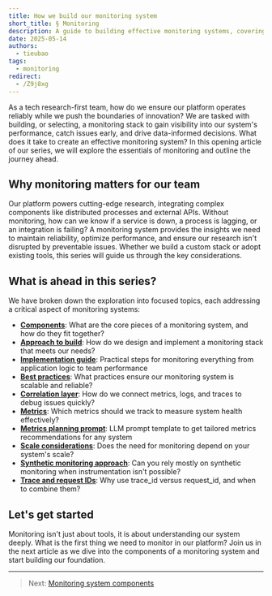 ```yaml
---
title: How we build our monitoring system
short_title: § Monitoring 
description: A guide to building effective monitoring systems, covering components, implementation, metrics, correlation, and scaling strategies for tech teams.
date: 2025-05-14
authors:
  - tieubao
tags:
  - monitoring
redirect:
  - /Z9j8xg
---
```


As a tech research-first team, how do we ensure our platform operates reliably while we push the boundaries of innovation? We are tasked with building, or selecting, a monitoring stack to gain visibility into our system's performance, catch issues early, and drive data-informed decisions. What does it take to create an effective monitoring system? In this opening article of our series, we will explore the essentials of monitoring and outline the journey ahead.

## Why monitoring matters for our team

Our platform powers cutting-edge research, integrating complex components like distributed processes and external APIs. Without monitoring, how can we know if a service is down, a process is lagging, or an integration is failing? A monitoring system provides the insights we need to maintain reliability, optimize performance, and ensure our research isn't disrupted by preventable issues. Whether we build a custom stack or adopt existing tools, this series will guide us through the key considerations.

## What is ahead in this series?

We have broken down the exploration into focused topics, each addressing a critical aspect of monitoring systems:

- **[Components](components.md)**: What are the core pieces of a monitoring system, and how do they fit together?
- **[Approach to build](approach-to-build.md)**: How do we design and implement a monitoring stack that meets our needs?
- **[Implementation guide](implementation-guide.md)**: Practical steps for monitoring everything from application logic to team performance
- **[Best practices](best-practices.md)**: What practices ensure our monitoring system is scalable and reliable?
- **[Correlation layer](correlation-layer.md)**: How do we connect metrics, logs, and traces to debug issues quickly?
- **[Metrics](metrics.md)**: Which metrics should we track to measure system health effectively?
- **[Metrics planning prompt](metrics-planning-prompt.md)**: LLM prompt template to get tailored metrics recommendations for any system
- **[Scale considerations](scale.md)**: Does the need for monitoring depend on your system's scale?
- **[Synthetic monitoring approach](synthetic-only.md)**: Can you rely mostly on synthetic monitoring when instrumentation isn't possible?
- **[Trace and request IDs](request-and-trace.md)**: Why use trace_id versus request_id, and when to combine them?

## Let's get started

Monitoring isn't just about tools, it is about understanding our system deeply. What is the first thing we need to monitor in our platform? Join us in the next article as we dive into the components of a monitoring system and start building our foundation.

---

> Next: [Monitoring system components](components.md)
